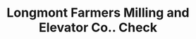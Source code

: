 ---
doi: 10.7916/D8KP9D3X
date_other: '1910'
date_other_textual: 1910-1919
form: printed ephemera
genre:
- Checks (bank checks)
name:
- Longmont Farmers Milling and Elevator Co.
object_in_context_url: https://biggert.cul.columbia.edu/items/view/ave_biggert_00046
subject_hierarchical_geographic:
- Denver, Colorado, United States
subject_name:
- Longmont Farmers Milling and Elevator Co.
title: Longmont Farmers Milling and Elevator Co.. Check
sort_title: Longmont Farmers Milling and Elevator Co.. Check
call_number: ave_biggert_00046
coordinates:
- 39.761944444444445,-104.88111111111111
pid: ave_biggert_00046
identifiers: ave_biggert_00046
thumbnail: https://derivativo-2.library.columbia.edu/iiif/2/ldpd:342910/full/!256,256/0/native.jpg
permalink: /biggert/ave_biggert_00046/
layout: iiif-image-page
---